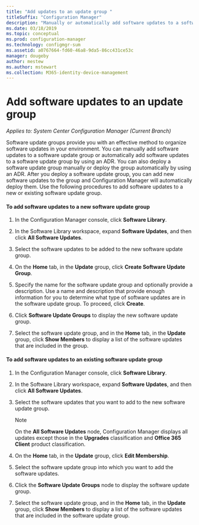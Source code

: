 ```yaml
---
title: "Add updates to an update group "
titleSuffix: "Configuration Manager"
description: "Manually or automatically add software updates to a software update group in your environment."
ms.date: 03/18/2019
ms.topic: conceptual
ms.prod: configuration-manager
ms.technology: configmgr-sum
ms.assetid: a0767664-fd60-46a8-9da5-86cc431ce53c
manager: dougeby
author: mestew
ms.author: mstewart
ms.collection: M365-identity-device-management
---
```


# Add software updates to an update group  

*Applies to: System Center Configuration Manager (Current Branch)*

 Software update groups provide you with an effective method to organize software updates in your environment. You can manually add software updates to a software update group or automatically add software updates to a software update group by using an ADR. You can also deploy a software update group manually or deploy the group automatically by using an ADR. After you deploy a software update group, you can add new software updates to the group and Configuration Manager will automatically deploy them. Use the following procedures to add software updates to a new or existing software update group.  

#### To add software updates to a new software update group  

1.  In the Configuration Manager console, click **Software Library**.  

2.  In the Software Library workspace, expand **Software Updates**, and then click **All Software Updates**.  

3.  Select the software updates to be added to the new software update group.  

4.  On the **Home** tab, in the **Update** group, click **Create Software Update Group**.  

5.  Specify the name for the software update group and optionally provide a description. Use a name and description that provide enough information for you to determine what type of software updates are in the software update group. To proceed, click **Create**.  

6.  Click **Software Update Groups** to display the new software update group.  

7.  Select the software update group, and in the **Home** tab, in the **Update** group, click **Show Members** to display a list of the software updates that are included in the group.  

#### To add software updates to an existing software update group  

1.  In the Configuration Manager console, click **Software Library**.  

2.  In the Software Library workspace, expand **Software Updates**, and then click **All Software Updates**.  

3.  Select the software updates that you want to add to the new software update group.  

    > [!NOTE]  
    >  On the **All Software Updates** node, Configuration Manager displays all updates except those in the **Upgrades** classification and **Office 365 Client** product classification.  

4.  On the **Home** tab, in the **Update** group, click **Edit Membership**.  

5.  Select the software update group into which you want to add the software updates.  

6.  Click the **Software Update Groups** node to display the software update group.  

7.  Select the software update group, and in the **Home** tab, in the **Update** group, click **Show Members** to display a list of the software updates that are included in the software update group.  

